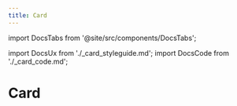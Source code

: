 ```yaml
---
title: Card
---
```


import DocsTabs from '@site/src/components/DocsTabs';

import DocsUx from './\_card_styleguide.md';
import DocsCode from './\_card_code.md';

# Card

<DocsTabs styleguide={DocsUx} code={DocsCode} />
